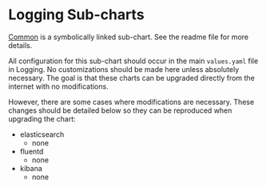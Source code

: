 # Logging Sub-charts
[Common](common/GMS_SUBCHART_README.md) is a symbolically 
linked sub-chart. See the readme file for more details. 

All configuration for this sub-chart should occur in the main `values.yaml` file in Logging.
No customizations should be made here unless absolutely necessary. The goal is that these charts can
be upgraded directly from the internet with no modifications.

However, there are some cases where modifications are necessary. These changes should be detailed below
so they can be reproduced when upgrading the chart:
* elasticsearch
  * none
* fluentd
  * none
* kibana
  * none
